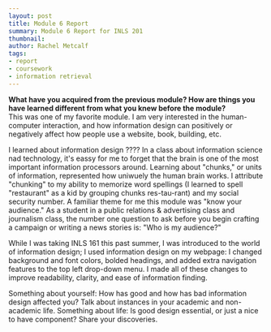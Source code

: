 ```yaml
---
layout: post
title: Module 6 Report
summary: Module 6 Report for INLS 201
thumbnail: 
author:	Rachel Metcalf
tags:
- report
- coursework
- information retrieval
---
```


<b>What have you acquired from the previous module? How are things you have learned different from what you knew before the module?</b><br>
This was one of my favorite module. I am very interested in the human-computer interaction, and how information design can positively or negatively affect how people use a website, book, building, etc.<br>

I learned about information design ???? In a class about information science nad technology, it's eassy for me to forget that the brain is one of the most important information processors around. Learning about "chunks," or units of information, represented how uniwuely the human brain works. I attribute "chunking" to my ability to memorize word spellings (I learned to spell "restaurant" as a kid by grouping chunks res-tau-rant) and my social security number. A familiar theme for me this module was "know your audience." As a student in a public relations & advertising class and journalism class, the number one question to ask before you begin crafting a campaign or writing a news stories is: "Who is my audience?"<br>

While I was taking INLS 161 this past summer, I was introduced to the world of information design; I used information design on my webpage: I changed background and font colors, bolded headings, and added extra navigation features to the top left drop-down menu. I made all of these changes to improve readability, clarity, and ease of information finding. <br>

Something about yourself: How has good and how has bad information design affected you? Talk about instances in your academic and non-academic life.
Something about life: Is good design essential, or just a nice to have component? Share your discoveries.
